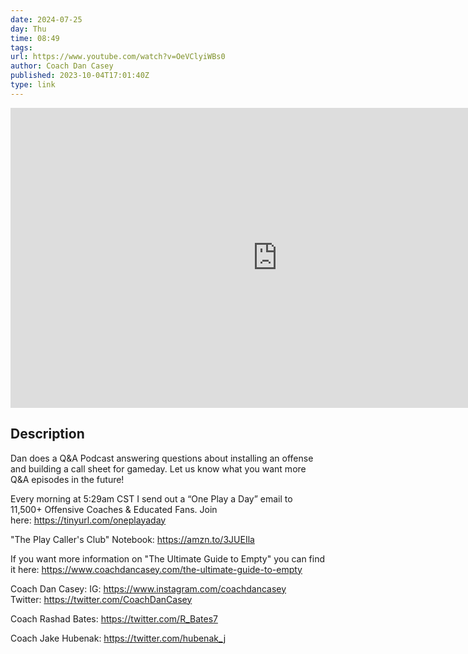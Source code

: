 ```yaml
---
date: 2024-07-25
day: Thu
time: 08:49
tags:
url: https://www.youtube.com/watch?v=OeVClyiWBs0
author: Coach Dan Casey
published: 2023-10-04T17:01:40Z
type: link
---
```


<iframe width="854" height="480" src="https://www.youtube.com/embed/OeVClyiWBs0" frameborder="0" allowfullscreen></iframe>

## Description
Dan does a Q&A Podcast answering questions about installing an offense and building a call sheet for gameday. Let us know what you want more Q&A episodes in the future!


Every morning at 5:29am CST I send out a “One Play a Day” email to 11,500+ Offensive Coaches & Educated Fans. Join here: https://tinyurl.com/oneplayaday

"The Play Caller's Club" Notebook: https://amzn.to/3JUEIla

If you want more information on "The Ultimate Guide to Empty" you can find it here: https://www.coachdancasey.com/the-ultimate-guide-to-empty

Coach Dan Casey:
IG: https://www.instagram.com/coachdancasey
Twitter: https://twitter.com/CoachDanCasey

Coach Rashad Bates:
https://twitter.com/R_Bates7

Coach Jake Hubenak:
https://twitter.com/hubenak_j